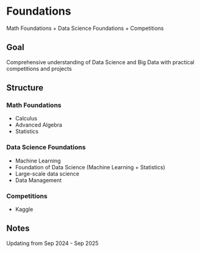 # Foundations
Math Foundations + Data Science Foundations + Competitions

## Goal
Comprehensive understanding of Data Science and Big Data with practical competitions and projects

## Structure
### Math Foundations
* Calculus
* Advanced Algebra
* Statistics

### Data Science Foundations
* Machine Learning
* Foundation of Data Science (Machine Learning + Statistics)
* Large-scale data science
* Data Management

### Competitions
* Kaggle

## Notes
Updating from Sep 2024 - Sep 2025
